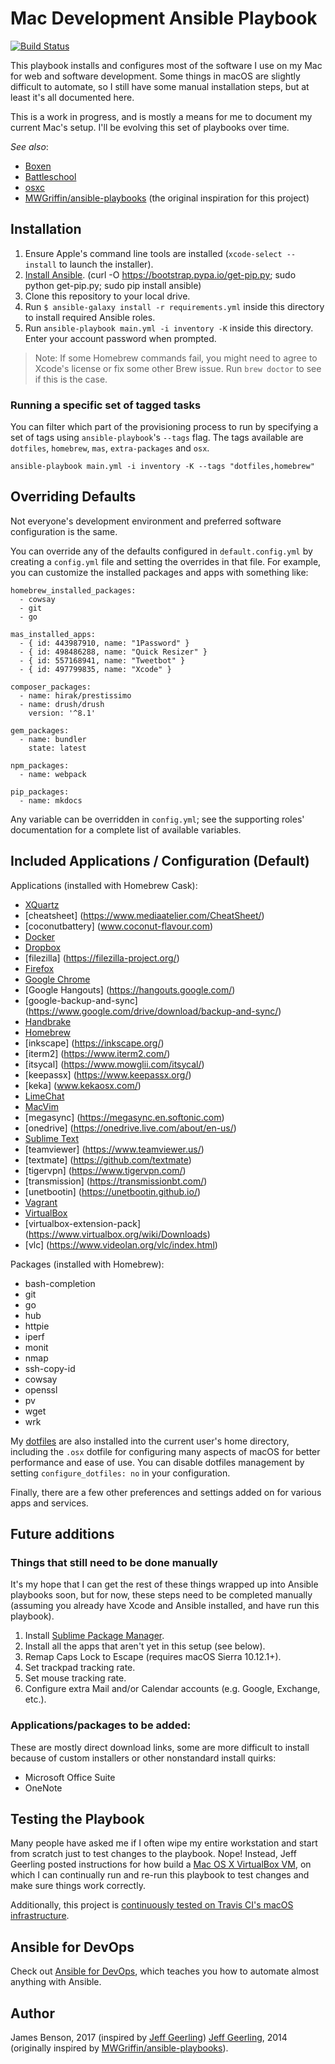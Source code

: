 # Mac Development Ansible Playbook

[![Build Status](https://travis-ci.org/JamesOBenson/mac-dev-playbook.svg?branch=master)](https://travis-ci.org/JamesOBenson/mac-dev-playbook)

This playbook installs and configures most of the software I use on my Mac for web and software development. Some things in macOS are slightly difficult to automate, so I still have some manual installation steps, but at least it's all documented here.

This is a work in progress, and is mostly a means for me to document my current Mac's setup. I'll be evolving this set of playbooks over time.

*See also*:

  - [Boxen](https://github.com/boxen)
  - [Battleschool](http://spencer.gibb.us/blog/2014/02/03/introducing-battleschool)
  - [osxc](https://github.com/osxc)
  - [MWGriffin/ansible-playbooks](https://github.com/MWGriffin/ansible-playbooks) (the original inspiration for this project)

## Installation

  1. Ensure Apple's command line tools are installed (`xcode-select --install` to launch the installer).
  2. [Install Ansible](http://docs.ansible.com/intro_installation.html).  (curl -O https://bootstrap.pypa.io/get-pip.py; sudo python get-pip.py; sudo pip install ansible)
  3. Clone this repository to your local drive.
  4. Run `$ ansible-galaxy install -r requirements.yml` inside this directory to install required Ansible roles.
  5. Run `ansible-playbook main.yml -i inventory -K` inside this directory. Enter your account password when prompted.

> Note: If some Homebrew commands fail, you might need to agree to Xcode's license or fix some other Brew issue. Run `brew doctor` to see if this is the case.

### Running a specific set of tagged tasks

You can filter which part of the provisioning process to run by specifying a set of tags using `ansible-playbook`'s `--tags` flag. The tags available are `dotfiles`, `homebrew`, `mas`, `extra-packages` and `osx`.

    ansible-playbook main.yml -i inventory -K --tags "dotfiles,homebrew"

## Overriding Defaults

Not everyone's development environment and preferred software configuration is the same.

You can override any of the defaults configured in `default.config.yml` by creating a `config.yml` file and setting the overrides in that file. For example, you can customize the installed packages and apps with something like:

    homebrew_installed_packages:
      - cowsay
      - git
      - go

    mas_installed_apps:
      - { id: 443987910, name: "1Password" }
      - { id: 498486288, name: "Quick Resizer" }
      - { id: 557168941, name: "Tweetbot" }
      - { id: 497799835, name: "Xcode" }

    composer_packages:
      - name: hirak/prestissimo
      - name: drush/drush
        version: '^8.1'

    gem_packages:
      - name: bundler
        state: latest

    npm_packages:
      - name: webpack

    pip_packages:
      - name: mkdocs

Any variable can be overridden in `config.yml`; see the supporting roles' documentation for a complete list of available variables.

## Included Applications / Configuration (Default)

Applications (installed with Homebrew Cask):

  - [XQuartz](https://www.xquartz.org)
  - [cheatsheet] (https://www.mediaatelier.com/CheatSheet/)
  - [coconutbattery] (www.coconut-flavour.com)
  - [Docker](https://www.docker.com/)
  - [Dropbox](https://www.dropbox.com/)
  - [filezilla] (https://filezilla-project.org/)
  - [Firefox](https://www.mozilla.org/en-US/firefox/new/)
  - [Google Chrome](https://www.google.com/chrome/)
  - [Google Hangouts] (https://hangouts.google.com/)
  - [google-backup-and-sync] (https://www.google.com/drive/download/backup-and-sync/)
  - [Handbrake](https://handbrake.fr/)
  - [Homebrew](http://brew.sh/)
  - [inkscape] (https://inkscape.org/)
  - [iterm2] (https://www.iterm2.com/)
  - [itsycal] (https://www.mowglii.com/itsycal/)
  - [keepassx] (https://www.keepassx.org/)
  - [keka] (www.kekaosx.com/)
  - [LimeChat](http://limechat.net/mac/)
  - [MacVim](http://macvim-dev.github.io/macvim/)
  - [megasync] (https://megasync.en.softonic.com)
  - [onedrive] (https://onedrive.live.com/about/en-us/)
  - [Sublime Text](https://www.sublimetext.com/)
  - [teamviewer] (https://www.teamviewer.us/)
  - [textmate] (https://github.com/textmate)
  - [tigervpn] (https://www.tigervpn.com/)
  - [transmission] (https://transmissionbt.com/)
  - [unetbootin] (https://unetbootin.github.io/)
  - [Vagrant](https://www.vagrantup.com/)
  - [VirtualBox](https://www.virtualbox.org/wiki/Downloads)
  - [virtualbox-extension-pack] (https://www.virtualbox.org/wiki/Downloads)
  - [vlc] (https://www.videolan.org/vlc/index.html)

Packages (installed with Homebrew):

  - bash-completion
  - git
  - go
  - hub
  - httpie
  - iperf
  - monit
  - nmap
  - ssh-copy-id
  - cowsay
  - openssl
  - pv
  - wget
  - wrk

My [dotfiles](https://github.com/JamesOBenson/dotfiles) are also installed into the current user's home directory, including the `.osx` dotfile for configuring many aspects of macOS for better performance and ease of use. You can disable dotfiles management by setting `configure_dotfiles: no` in your configuration.

Finally, there are a few other preferences and settings added on for various apps and services.

## Future additions

### Things that still need to be done manually

It's my hope that I can get the rest of these things wrapped up into Ansible playbooks soon, but for now, these steps need to be completed manually (assuming you already have Xcode and Ansible installed, and have run this playbook).

  1. Install [Sublime Package Manager](http://sublime.wbond.net/installation).
  2. Install all the apps that aren't yet in this setup (see below).
  3. Remap Caps Lock to Escape (requires macOS Sierra 10.12.1+).
  4. Set trackpad tracking rate.
  5. Set mouse tracking rate.
  6. Configure extra Mail and/or Calendar accounts (e.g. Google, Exchange, etc.).

### Applications/packages to be added:

These are mostly direct download links, some are more difficult to install because of custom installers or other nonstandard install quirks:

  - Microsoft Office Suite
  - OneNote

## Testing the Playbook

Many people have asked me if I often wipe my entire workstation and start from scratch just to test changes to the playbook. Nope! Instead, Jeff Geerling posted instructions for how  build a [Mac OS X VirtualBox VM](https://github.com/geerlingguy/mac-osx-virtualbox-vm), on which I can continually run and re-run this playbook to test changes and make sure things work correctly.

Additionally, this project is [continuously tested on Travis CI's macOS infrastructure](https://travis-ci.org/JamesOBenson/mac-dev-playbook).

## Ansible for DevOps

Check out [Ansible for DevOps](https://www.ansiblefordevops.com/), which teaches you how to automate almost anything with Ansible.

## Author
James Benson, 2017 (inspired by [Jeff Geerling](http://www.jeffgeerling.com/))
[Jeff Geerling](http://www.jeffgeerling.com/), 2014 (originally inspired by [MWGriffin/ansible-playbooks](https://github.com/MWGriffin/ansible-playbooks)).
